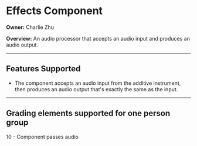 # Effects Component
**Owner:** Charlie Zhu

**Overview:** An audio processor that accepts an audio input and produces an audio output.

---

## Features Supported
*  The component accepts an audio input from the additive instrument, then produces an audio output that's exactly the same as the input.

--- 

## Grading elements supported for one person group
10 - Component passes audio